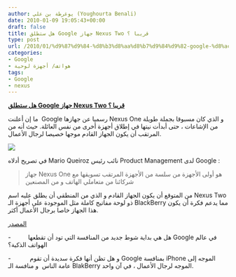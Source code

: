 ```yaml
---
author: يوغرطة بن علي (Youghourta Benali)
date: 2010-01-09 19:05:43+00:00
draft: false
title: هل ستطلق Google جهاز Nexus Two قريبا ؟
type: post
url: /2010/01/%d9%87%d9%84-%d8%b3%d8%aa%d8%b7%d9%84%d9%82-google-%d8%ac%d9%87%d8%a7%d8%b2-nexus-two-%d9%82%d8%b1%d9%8a%d8%a8%d8%a7-%d8%9f/
categories:
- Google
- هواتف/ أجهزة لوحية
tags:
- Google
- nexus
---
```


[**هل ستطلق Google جهاز Nexus Two قريبا ؟**](http://www.it-scoop.com/2010/01/%d9%87%d9%84-%d8%b3%d8%aa%d8%b7%d9%84%d9%82-google-%d8%ac%d9%87%d8%a7%d8%b2-nexus-two-%d9%82%d8%b1%d9%8a%d8%a8%d8%a7-%d8%9f/)


ما إن أعلنت  Google رسميا عن جهازها Nexus One و الذي كان مسبوقا بجملة طويلة من الإشاعات ، حتى أبدأت نيتها في إطلاق أجهزة أخرى من نفس العائلة. حيث أنه من المرتقب أن يكون الجهاز القادم موجها خصيصا لرجال الأعمال.

[![](http://www.it-scoop.com/wp-content/uploads/2010/01/Nexus_One2_270x491-164x300.jpg)
](http://www.it-scoop.com/2010/01/%d9%87%d9%84-%d8%b3%d8%aa%d8%b7%d9%84%d9%82-google-%d8%ac%d9%87%d8%a7%d8%b2-nexus-two-%d9%82%d8%b1%d9%8a%d8%a8%d8%a7-%d8%9f/)

في تصريح أدلاه Mario Queiroz نائب رئيس Product Management لدى Google :


<blockquote>جهاز Nexus One هو أولى الأجهزة من سلسة من الأجهزة المرتقب تسويقها مع شركائنا من متعاملي الهاتف و من المصنعين</blockquote>


من المتوقع أن يكون الجهاز القادم و الذي من المنطقي أن يطلق عليه اسم Nexus Two ذو لوحة مفاتيح كاملة مثل الموجودة على أجهزة الـ BlackBerry مما يدعم فكرة أن يكون هذا الجهاز خاصا برجال الأعمال أكثر.

[المصدر](http://www.pcworld.com/article/186500/google_nexus_phone_to_focus_on_business.html)

-          هل هي بداية شوط جديد من المنافسة التي تود أن تقطعها Google في عالم الهواتف الذكية؟

-           و هل تظن أنها فكرة سديدة أن تقوم Google بمنافسة iPhone الموجه إلى عامة الناس  و منافسة الـ BlakBerry الموجه لرجال الأعمال ، في آن واحد.
